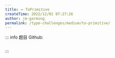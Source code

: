 ```yaml
---
title: ➖ ToPrimitive
createTime: 2022/12/01 07:27:26
author: jm-garming
permalink: /type-challenges/medium/to-primitive/
---
```


::: info 题目
Github: []()

```ts

```

:::
